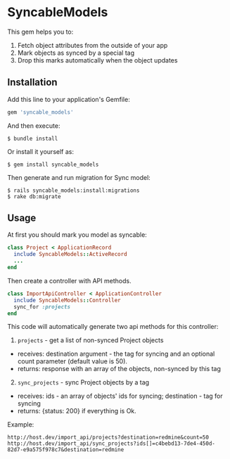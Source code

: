# SyncableModels

This gem helps you to:

1. Fetch object attributes from the outside of your app
2. Mark objects as synced by a special tag
3. Drop this marks automatically when the object updates

## Installation

Add this line to your application's Gemfile:

```ruby
gem 'syncable_models'
```

And then execute:

    $ bundle install

Or install it yourself as:

    $ gem install syncable_models

Then generate and run migration for Sync model:

    $ rails syncable_models:install:migrations
    $ rake db:migrate

## Usage

At first you should mark you model as syncable:

```ruby
class Project < ApplicationRecord
  include SyncableModels::ActiveRecord
  ...
end
```

Then create a controller with API methods.

```ruby
class ImportApiController < ApplicationController
  include SyncableModels::Controller
  sync_for :projects
end
```

This code will automatically generate two api methods for this controller:

1. `projects` - get a list of non-synced Project objects
  * receives: destination argument - the tag for syncing and an optional count parameter (default value is 50).
  * returns: response with an array of the objects, non-synced by this tag
2. `sync_projects` - sync Project objects by a tag
  * receives: ids - an array of objects' ids for syncing; destination - tag for syncing
  * returns: {status: 200} if everything is Ok.

Example:
```
http://host.dev/import_api/projects?destination=redmine&count=50
http://host.dev/import_api/sync_projects?ids[]=c4bebd13-7de4-450d-82d7-e9a575f978c7&destination=redmine
```
